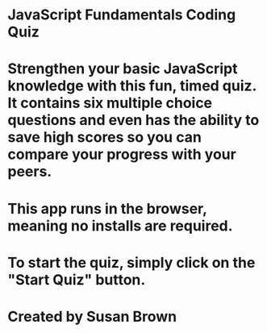 # JavaScript Fundamentals Coding Quiz

# Strengthen your basic JavaScript knowledge with this fun, timed quiz.  It contains six multiple choice questions and even has the ability to save high scores so you can compare your progress with your peers. 

# This app runs in the browser, meaning no installs are required.    

# To start the quiz, simply click on the "Start Quiz" button.

# Created by Susan Brown